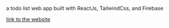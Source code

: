 a todo list web app built with ReactJs, TailwindCss, and Firebase 

[link to the website](https://todo-app-6aec0.firebaseapp.com/)
